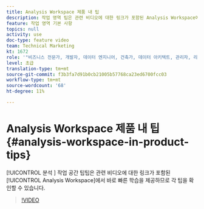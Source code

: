 ```yaml
---
title: Analysis Workspace 제품 내 팁
description: 작업 영역 팁은 관련 비디오에 대한 링크가 포함된 Analysis Workspace에서 바로 빠른 학습을 제공하므로 각 팁을 확인할 수 있습니다.
feature: 작업 영역 기본 사항
topics: null
activity: use
doc-type: feature video
team: Technical Marketing
kt: 1672
role: '"비즈니스 전문가, 개발자, 데이터 엔지니어, 건축가, 데이터 아키텍트, 관리자, 리더"'
level: 초급
translation-type: tm+mt
source-git-commit: f3b3fa7d91b0cb21005b57768ca23ed6700fcc03
workflow-type: tm+mt
source-wordcount: '68'
ht-degree: 11%

---
```



# Analysis Workspace 제품 내 팁 {#analysis-workspace-in-product-tips}

[!UICONTROL 분석 ] 작업 공간 팁팁은 관련 비디오에 대한 링크가 포함된  [!UICONTROL Analysis Workspace]에서 바로 빠른 학습을 제공하므로 각 팁을 확인할 수 있습니다.

>[!VIDEO](https://video.tv.adobe.com/v/23135/?quality=12)
